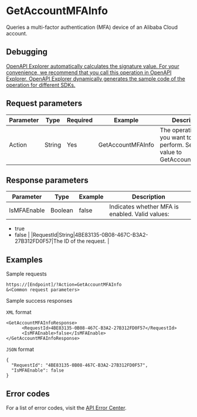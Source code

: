 # GetAccountMFAInfo

Queries a multi-factor authentication \(MFA\) device of an Alibaba Cloud account.

## Debugging

[OpenAPI Explorer automatically calculates the signature value. For your convenience, we recommend that you call this operation in OpenAPI Explorer. OpenAPI Explorer dynamically generates the sample code of the operation for different SDKs.](https://api.aliyun.com/#product=Ims&api=GetAccountMFAInfo&type=RPC&version=2019-08-15)

## Request parameters

|Parameter|Type|Required|Example|Description|
|---------|----|--------|-------|-----------|
|Action|String|Yes|GetAccountMFAInfo|The operation that you want to perform. Set the value to GetAccountMFAInfo. |

## Response parameters

|Parameter|Type|Example|Description|
|---------|----|-------|-----------|
|IsMFAEnable|Boolean|false|Indicates whether MFA is enabled. Valid values:

 -   true
-   false |
|RequestId|String|4BE83135-0B08-467C-B3A2-27B312FD0F57|The ID of the request. |

## Examples

Sample requests

```
https://[Endpoint]/?Action=GetAccountMFAInfo
&<Common request parameters>
```

Sample success responses

`XML` format

```
<GetAccountMFAInfoResponse>
	  <RequestId>4BE83135-0B08-467C-B3A2-27B312FD0F57</RequestId>
	  <IsMFAEnable>false</IsMFAEnable>
</GetAccountMFAInfoResponse>
```

`JSON` format

```
{
  "RequestId": "4BE83135-0B08-467C-B3A2-27B312FD0F57",
  "IsMFAEnable": false
}
```

## Error codes

For a list of error codes, visit the [API Error Center](https://error-center.alibabacloud.com/status/product/Ims).

